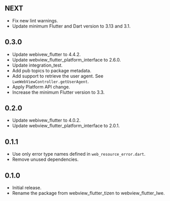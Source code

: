 ## NEXT

* Fix new lint warnings.
* Update minimum Flutter and Dart version to 3.13 and 3.1.

## 0.3.0

* Update webivew_flutter to 4.4.2.
* Update webview_flutter_platform_interface to 2.6.0.
* Update integration_test.
* Add pub topics to package metadata.
* Add support to retrieve the user agent. See `LweWebViewController.getUserAgent`.
* Apply Platform API change.
* Increase the minimum Flutter version to 3.3.

## 0.2.0

* Update webivew_flutter to 4.0.2.
* Update webview_flutter_platform_interface to 2.0.1.

## 0.1.1

* Use only error type names defined in `web_resource_error.dart`.
* Remove unused dependencies.

## 0.1.0

* Initial release.
* Rename the package from webview_flutter_tizen to webview_flutter_lwe.
